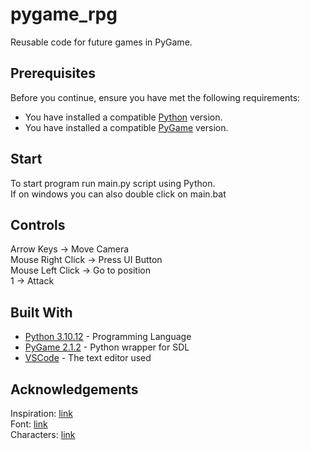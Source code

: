 # pygame_rpg
Reusable code for future games in PyGame.

## Prerequisites

Before you continue, ensure you have met the following requirements:
* You have installed a compatible [Python](https://www.python.org/downloads/) version.  
* You have installed a compatible [PyGame](https://pypi.org/project/pygame/) version.  

## Start

To start program run main.py script using Python.  
If on windows you can also double click on main.bat  

## Controls

Arrow Keys -> Move Camera  
Mouse Right Click -> Press UI Button  
Mouse Left Click -> Go to position  
1 -> Attack  

## Built With

* [Python 3.10.12](https://www.python.org/) - Programming Language
* [PyGame 2.1.2](https://www.pygame.org/docs/) - Python wrapper for SDL
* [VSCode](https://code.visualstudio.com/) - The text editor used

## Acknowledgements

Inspiration: [link](https://store.steampowered.com/app/233860/Kenshi/)  
Font: [link](https://managore.itch.io/m5x7)  
Characters: [link](https://cleancutgames.itch.io/pixelart-fantasy-characters)
